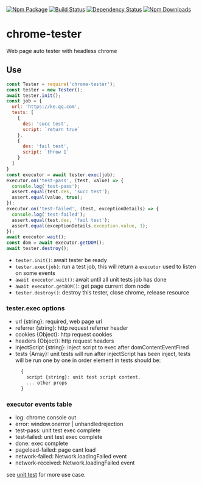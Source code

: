 [![Npm Package](https://img.shields.io/npm/v/chrome-tester.svg?style=flat-square)](https://www.npmjs.com/package/chrome-tester)
[![Build Status](https://img.shields.io/travis/gwuhaolin/chrome-tester.svg?style=flat-square)](https://travis-ci.org/gwuhaolin/chrome-tester)
[![Dependency Status](https://david-dm.org/gwuhaolin/chrome-tester.svg?style=flat-square)](https://npmjs.org/package/chrome-tester)
[![Npm Downloads](http://img.shields.io/npm/dm/chrome-tester.svg?style=flat-square)](https://www.npmjs.com/package/chrome-tester)

# chrome-tester
Web page auto tester with headless chrome

## Use
```js
const Tester = require('chrome-tester');
const tester = new Tester();
await tester.init();
const job = {
  url: 'https://ke.qq.com',
  tests: [
    {
      des: 'succ test',
      script: `return true`
    },
    {
      des: 'fail test',
      script: `throw 1`
    }
  ]
}
const executor = await tester.exec(job);
executor.on('test-pass', (test, value) => {
  console.log('test-pass');
  assert.equal(test.des, 'succ test');
  assert.equal(value, true);
});
executor.on('test-failed', (test, exceptionDetails) => {
  console.log('test-failed');
  assert.equal(test.des, 'fail test');
  assert.equal(exceptionDetails.exception.value, 1);
});
await executor.wait();
const dom = await executor.getDOM();
await tester.destroy();
```
- `tester.init()`: await tester be ready
- `tester.exec(job)`: run a test job, this will return a `executor` used to listen on some events
- `await executor.wait()`: await until all unit tests job has done
- `await executor.getDOM()`: get page current dom node
-  `tester.destroy()`: destroy this tester, close chrome, release resource

### tester.exec options
-  url {string}: required, web page url
-  referrer {string}: http request referrer header
-  cookies {Object}: http request cookies
-  headers {Object}: http request headers
-  injectScript {string}: inject script to exec after domContentEventFired
-  tests {Array}: unit tests will run after injectScript has been inject, tests will be run one by one in order
   element in tests should be:
   ```js
     {  
       script {string}: unit test script content,
       ... other props
     }
   ```
   
### executor events table
- log: chrome console out
- error: window.onerror | unhandledrejection
- test-pass: unit test exec complete
- test-failed: unit test exec complete
- done: exec complete
- pageload-failed: page cant load
- network-failed: Network.loadingFailed event
- network-received: Network.loadingFailed event

see [unit test](./test/tester.test.js) for more use case.
